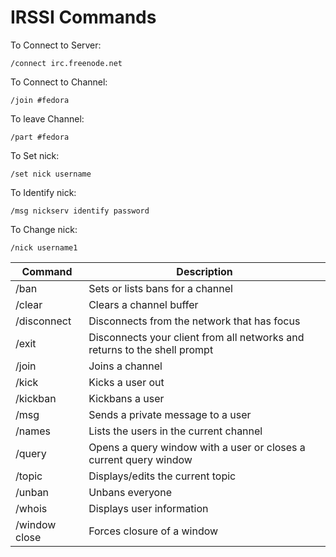 IRSSI Commands
==============

To Connect to Server:

```
/connect irc.freenode.net
```

To Connect to Channel:

```
/join #fedora
```

To leave Channel:

```
/part #fedora
```

To Set nick:
```
/set nick username
```

To Identify nick:
```
/msg nickserv identify password
```

To Change nick:
```
/nick username1
```

Command | Description
------- | -----------
/ban	| Sets or lists bans for a channel
/clear	| Clears a channel buffer
/disconnect | Disconnects from the network that has focus
/exit	| Disconnects your client from all networks and returns to the shell prompt
/join	| Joins a channel
/kick	| Kicks a user out
/kickban | Kickbans a user
/msg	| Sends a private message to a user
/names	| Lists the users in the current channel
/query	| Opens a query window with a user or closes a current query window
/topic	| Displays/edits the current topic
/unban	| Unbans everyone
/whois	| Displays user information
/window close | Forces closure of a window